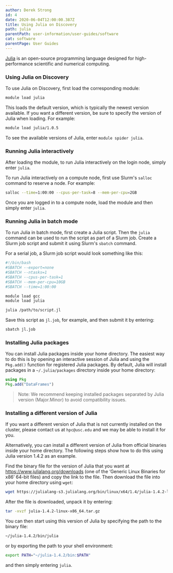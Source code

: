 ```yaml
---
author: Derek Strong
id: 4
date: 2020-06-04T12:00:00.387Z
title: Using Julia on Discovery
path: julia
parentPath: user-information/user-guides/software
cat: software
parentPage: User Guides
---
```


[Julia](https://www.julialang.org) is an open-source programming language designed for high-performance scientific and numerical computing.

### Using Julia on Discovery

To use Julia on Discovery, first load the corresponding module:

```sh
module load julia
```

This loads the default version, which is typically the newest version available. If you want a different version, be sure to specify the version of Julia when loading. For example:

```sh
module load julia/1.0.5
```

To see the available versions of Julia, enter `module spider julia`.

### Running Julia interactively

After loading the module, to run Julia interactively on the login node, simply enter `julia`.

To run Julia interactively on a compute node, first use Slurm's `salloc` command to reserve a node. For example:

```sh
salloc --time=1:00:00 --cpus-per-task=8 --mem-per-cpu=2GB
```

Once you are logged in to a compute node, load the module and then simply enter `julia`.

### Running Julia in batch mode

To run Julia in batch mode, first create a Julia script. Then the `julia` command can be used to run the script as part of a Slurm job. Create a Slurm job script and submit it using Slurm's `sbatch` command.

For a serial job, a Slurm job script would look something like this:

```sh
#!/bin/bash
#SBATCH --export=none
#SBATCH --ntasks=1
#SBATCH --cpus-per-task=1
#SBATCH --mem-per-cpu=10GB
#SBATCH --time=1:00:00

module load gcc
module load julia

julia /path/to/script.jl
```

Save this script as `jl.job`, for example, and then submit it by entering:

```sh
sbatch jl.job
```

### Installing Julia packages

You can install Julia packages inside your home directory. The easiest way to do this is by opening an interactive session of Julia and using the `Pkg.add()` function for registered Julia packages. By default, Julia will install packages in a `~/.julia/packages` directory inside your home directory:

```julia
using Pkg
Pkg.add("DataFrames")
```

> Note: We recommend keeping installed packages separated by Julia version (Major.Minor) to avoid compatibility issues.


### Installing a different version of Julia

If you want a different version of Julia that is not currently installed on the cluster, please contact us at `hpc@usc.edu` and we may be able to install it for you.

Alternatively, you can install a different version of Julia from official binaries inside your home directory. The following steps show how to do this using Julia version 1.4.2 as an example.

Find the binary file for the version of Julia that you want at https://www.julialang.org/downloads (one of the ‘Generic Linux Binaries for x86’ 64-bit files) and copy the link to the file. Then download the file into your home directory using `wget`:

```sh
wget https://julialang-s3.julialang.org/bin/linux/x64/1.4/julia-1.4.2-linux-x86_64.tar.gz
```

After the file is downloaded, unpack it by entering:

```sh
tar -xvzf julia-1.4.2-linux-x86_64.tar.gz
```

You can then start using this version of Julia by specifying the path to the binary file:

```sh
~/julia-1.4.2/bin/julia
```

or by exporting the path to your shell environment:

```sh
export PATH="~/julia-1.4.2/bin:$PATH"
```

and then simply entering `julia`.
